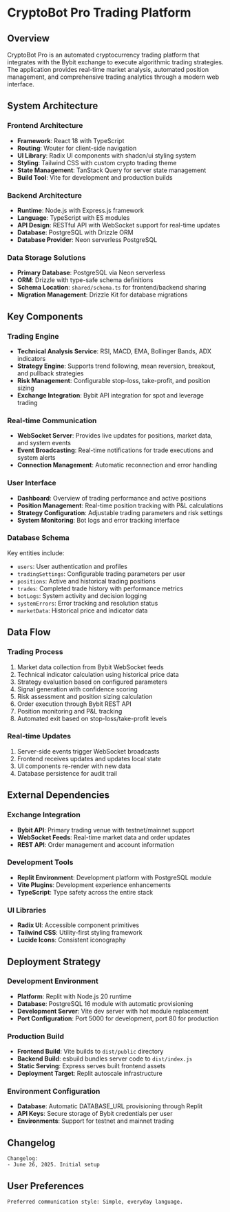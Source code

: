 # CryptoBot Pro Trading Platform

## Overview

CryptoBot Pro is an automated cryptocurrency trading platform that integrates with the Bybit exchange to execute algorithmic trading strategies. The application provides real-time market analysis, automated position management, and comprehensive trading analytics through a modern web interface.

## System Architecture

### Frontend Architecture
- **Framework**: React 18 with TypeScript
- **Routing**: Wouter for client-side navigation
- **UI Library**: Radix UI components with shadcn/ui styling system
- **Styling**: Tailwind CSS with custom crypto trading theme
- **State Management**: TanStack Query for server state management
- **Build Tool**: Vite for development and production builds

### Backend Architecture
- **Runtime**: Node.js with Express.js framework
- **Language**: TypeScript with ES modules
- **API Design**: RESTful API with WebSocket support for real-time updates
- **Database**: PostgreSQL with Drizzle ORM
- **Database Provider**: Neon serverless PostgreSQL

### Data Storage Solutions
- **Primary Database**: PostgreSQL via Neon serverless
- **ORM**: Drizzle with type-safe schema definitions
- **Schema Location**: `shared/schema.ts` for frontend/backend sharing
- **Migration Management**: Drizzle Kit for database migrations

## Key Components

### Trading Engine
- **Technical Analysis Service**: RSI, MACD, EMA, Bollinger Bands, ADX indicators
- **Strategy Engine**: Supports trend following, mean reversion, breakout, and pullback strategies
- **Risk Management**: Configurable stop-loss, take-profit, and position sizing
- **Exchange Integration**: Bybit API integration for spot and leverage trading

### Real-time Communication
- **WebSocket Server**: Provides live updates for positions, market data, and system events
- **Event Broadcasting**: Real-time notifications for trade executions and system alerts
- **Connection Management**: Automatic reconnection and error handling

### User Interface
- **Dashboard**: Overview of trading performance and active positions
- **Position Management**: Real-time position tracking with P&L calculations
- **Strategy Configuration**: Adjustable trading parameters and risk settings
- **System Monitoring**: Bot logs and error tracking interface

### Database Schema
Key entities include:
- `users`: User authentication and profiles
- `tradingSettings`: Configurable trading parameters per user
- `positions`: Active and historical trading positions
- `trades`: Completed trade history with performance metrics
- `botLogs`: System activity and decision logging
- `systemErrors`: Error tracking and resolution status
- `marketData`: Historical price and indicator data

## Data Flow

### Trading Process
1. Market data collection from Bybit WebSocket feeds
2. Technical indicator calculation using historical price data
3. Strategy evaluation based on configured parameters
4. Signal generation with confidence scoring
5. Risk assessment and position sizing calculation
6. Order execution through Bybit REST API
7. Position monitoring and P&L tracking
8. Automated exit based on stop-loss/take-profit levels

### Real-time Updates
1. Server-side events trigger WebSocket broadcasts
2. Frontend receives updates and updates local state
3. UI components re-render with new data
4. Database persistence for audit trail

## External Dependencies

### Exchange Integration
- **Bybit API**: Primary trading venue with testnet/mainnet support
- **WebSocket Feeds**: Real-time market data and order updates
- **REST API**: Order management and account information

### Development Tools
- **Replit Environment**: Development platform with PostgreSQL module
- **Vite Plugins**: Development experience enhancements
- **TypeScript**: Type safety across the entire stack

### UI Libraries
- **Radix UI**: Accessible component primitives
- **Tailwind CSS**: Utility-first styling framework
- **Lucide Icons**: Consistent iconography

## Deployment Strategy

### Development Environment
- **Platform**: Replit with Node.js 20 runtime
- **Database**: PostgreSQL 16 module with automatic provisioning
- **Development Server**: Vite dev server with hot module replacement
- **Port Configuration**: Port 5000 for development, port 80 for production

### Production Build
- **Frontend Build**: Vite builds to `dist/public` directory
- **Backend Build**: esbuild bundles server code to `dist/index.js`
- **Static Serving**: Express serves built frontend assets
- **Deployment Target**: Replit autoscale infrastructure

### Environment Configuration
- **Database**: Automatic DATABASE_URL provisioning through Replit
- **API Keys**: Secure storage of Bybit credentials per user
- **Environments**: Support for testnet and mainnet trading

## Changelog

```
Changelog:
- June 26, 2025. Initial setup
```

## User Preferences

```
Preferred communication style: Simple, everyday language.
```